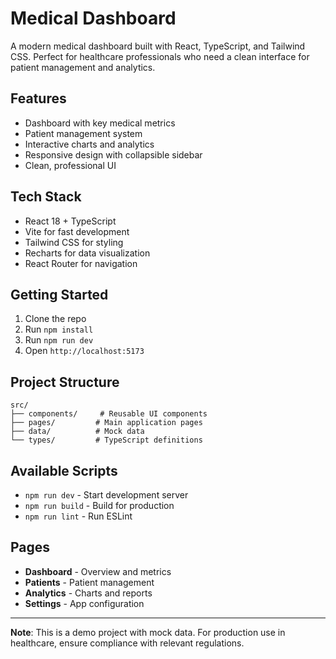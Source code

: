 # Medical Dashboard

A modern medical dashboard built with React, TypeScript, and Tailwind CSS. Perfect for healthcare professionals who need a clean interface for patient management and analytics.

## Features

- Dashboard with key medical metrics
- Patient management system
- Interactive charts and analytics
- Responsive design with collapsible sidebar
- Clean, professional UI

## Tech Stack

- React 18 + TypeScript
- Vite for fast development
- Tailwind CSS for styling
- Recharts for data visualization
- React Router for navigation

## Getting Started

1. Clone the repo
2. Run `npm install`
3. Run `npm run dev`
4. Open `http://localhost:5173`

## Project Structure

```
src/
├── components/     # Reusable UI components
├── pages/         # Main application pages
├── data/          # Mock data
└── types/         # TypeScript definitions
```

## Available Scripts

- `npm run dev` - Start development server
- `npm run build` - Build for production
- `npm run lint` - Run ESLint

## Pages

- **Dashboard** - Overview and metrics
- **Patients** - Patient management
- **Analytics** - Charts and reports
- **Settings** - App configuration

---

**Note**: This is a demo project with mock data. For production use in healthcare, ensure compliance with relevant regulations.
